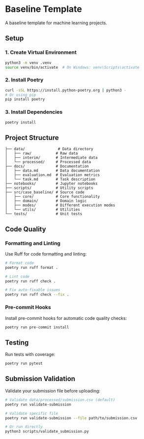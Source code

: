 # Baseline Template

A baseline template for machine learning projects.

## Setup

### 1. Create Virtual Environment
```bash
python3 -m venv .venv
source venv/bin/activate  # On Windows: venv\Scripts\activate
```

### 2. Install Poetry
```bash
curl -sSL https://install.python-poetry.org | python3 -
# Or using pip
pip install poetry
```

### 3. Install Dependencies
```bash
poetry install
```

## Project Structure

```
├── data/               # Data directory
│   ├── raw/           # Raw data
│   ├── interim/       # Intermediate data
│   └── processed/     # Processed data
├── docs/              # Documentation
│   ├── data.md        # Data documentation
│   ├── evaluation.md  # Evaluation metrics
│   └── task.md        # Task description
├── notebooks/         # Jupyter notebooks
├── scripts/           # Utility scripts
├── src/case_baseline/ # Source code
│   ├── core/          # Core functionality
│   ├── domain/        # Domain logic
│   ├── modes/         # Different execution modes
│   └── utils/         # Utilities
└── tests/             # Unit tests
```

## Code Quality

### Formatting and Linting
Use Ruff for code formatting and linting:

```bash
# Format code
poetry run ruff format .

# Lint code
poetry run ruff check .

# Fix auto-fixable issues
poetry run ruff check --fix .
```

### Pre-commit Hooks
Install pre-commit hooks for automatic code quality checks:

```bash
poetry run pre-commit install
```

## Testing

Run tests with coverage:

```bash
poetry run pytest
```

## Submission Validation

Validate your submission file before uploading:

```bash
# Validate data/processed/submission.csv (default)
poetry run validate-submission

# Validate specific file
poetry run validate-submission --file path/to/submission.csv

# Or run directly
python3 scripts/validate_submission.py
```

